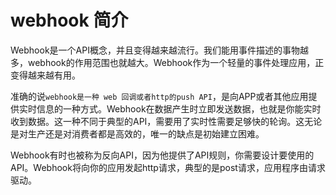 

# webhook 简介
Webhook是一个API概念，并且变得越来越流行。我们能用事件描述的事物越多，webhook的作用范围也就越大。Webhook作为一个轻量的事件处理应用，正变得越来越有用。

准确的说`webhook是一种 web 回调或者http的push API`，是向APP或者其他应用提供实时信息的一种方式。Webhook在数据产生时立即发送数据，也就是你能实时收到数据。这一种不同于典型的API，需要用了实时性需要足够快的轮询。这无论是对生产还是对消费者都是高效的，唯一的缺点是初始建立困难。

Webhook有时也被称为反向API，因为他提供了API规则，你需要设计要使用的API。Webhook将向你的应用发起http请求，典型的是post请求，应用程序由请求驱动。

